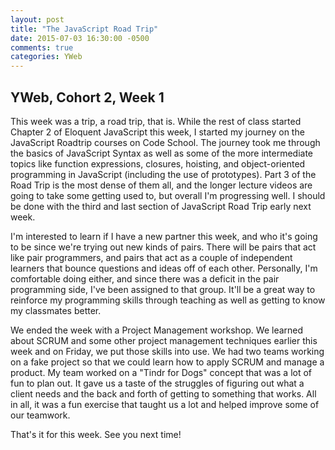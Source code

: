 ```yaml
---
layout: post
title: "The JavaScript Road Trip"
date: 2015-07-03 16:30:00 -0500
comments: true
categories: YWeb
---
```


## YWeb, Cohort 2, Week 1

This week was a trip, a road trip, that is. While the rest of class started
Chapter 2 of Eloquent JavaScript this week, I started my journey on the
JavaScript Roadtrip courses on Code School. The journey took me through the
basics of JavaScript Syntax as well as some of the more intermediate topics
like function expressions, closures, hoisting, and object-oriented programming
in JavaScript (including the use of prototypes). Part 3 of the Road Trip is the
most dense of them all, and the longer lecture videos are going to take some
getting used to, but overall I'm progressing well. I should be done with the
third and last section of JavaScript Road Trip early next week.

I'm interested to learn if I have a new partner this week, and who it's going
to be since we're trying out new kinds of pairs. There will be pairs that act
like pair programmers, and pairs that act as a couple of independent learners
that bounce questions and ideas off of each other. Personally, I'm comfortable
doing either, and since there was a deficit in the pair programming side, I've
been assigned to that group. It'll be a great way to reinforce my programming
skills through teaching as well as getting to know my classmates better.

We ended the week with a Project Management workshop. We learned about SCRUM
and some other project management techniques earlier this week and on Friday,
we put those skills into use. We had two teams working on a fake project so
that we could learn how to apply SCRUM and manage a product. My team worked on
a "Tindr for Dogs" concept that was a lot of fun to plan out. It gave us a
taste of the struggles of figuring out what a client needs and the back and
forth of getting to something that works. All in all, it was a fun exercise
that taught us a lot and helped improve some of our teamwork.

That's it for this week. See you next time!
